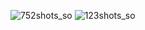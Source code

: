 ![752shots_so](https://github.com/flowykk/FMKLApp/assets/71427624/4a235913-33ba-466c-b737-49cd750728e7)
![123shots_so](https://github.com/flowykk/FMKLApp/assets/71427624/c65e5e6b-01f9-48a5-87d6-f806593337b1)

